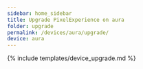 ```yaml
---
sidebar: home_sidebar
title: Upgrade PixelExperience on aura
folder: upgrade
permalink: /devices/aura/upgrade/
device: aura
---
```

{% include templates/device_upgrade.md %}
